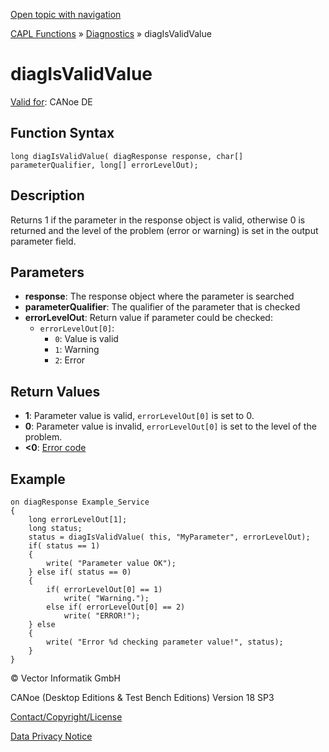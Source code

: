 [Open topic with navigation](../../../../../CANoeDEFamily.htm#Topics/CAPLFunctions/Diagnostics/Functions/CAPLfunctionDiagIsValidValue.md)

[CAPL Functions](../../CAPLfunctions.md) » [Diagnostics](../CAPLfunctionsDiagnosticsOverview.md) » diagIsValidValue

# diagIsValidValue

[Valid for](../../../Shared/FeatureAvailability.md): CANoe DE

## Function Syntax

```plaintext
long diagIsValidValue( diagResponse response, char[] parameterQualifier, long[] errorLevelOut);
```

## Description

Returns 1 if the parameter in the response object is valid, otherwise 0 is returned and the level of the problem (error or warning) is set in the output parameter field.

## Parameters

- **response**: The response object where the parameter is searched
- **parameterQualifier**: The qualifier of the parameter that is checked
- **errorLevelOut**: Return value if parameter could be checked:
  - `errorLevelOut[0]`:
    - `0`: Value is valid
    - `1`: Warning
    - `2`: Error

## Return Values

- **1**: Parameter value is valid, `errorLevelOut[0]` is set to 0.
- **0**: Parameter value is invalid, `errorLevelOut[0]` is set to the level of the problem.
- **<0**: [Error code](../CAPLfunctionsDiagnosticsErrorCode.md)

## Example

```plaintext
on diagResponse Example_Service
{
    long errorLevelOut[1];
    long status;
    status = diagIsValidValue( this, "MyParameter", errorLevelOut);
    if( status == 1)
    {
        write( "Parameter value OK");
    } else if( status == 0)
    {
        if( errorLevelOut[0] == 1)
            write( "Warning.");
        else if( errorLevelOut[0] == 2)
            write( "ERROR!");
    } else
    {
        write( "Error %d checking parameter value!", status);
    }
}
```

© Vector Informatik GmbH

CANoe (Desktop Editions & Test Bench Editions) Version 18 SP3

[Contact/Copyright/License](../../../Shared/ContactCopyrightLicense.md)

[Data Privacy Notice](https://www.vector.com/int/en/company/get-info/privacy-policy/)